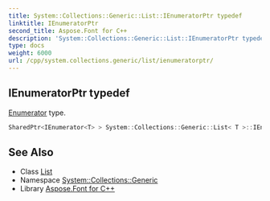 ```yaml
---
title: System::Collections::Generic::List::IEnumeratorPtr typedef
linktitle: IEnumeratorPtr
second_title: Aspose.Font for C++
description: 'System::Collections::Generic::List::IEnumeratorPtr typedef. Enumerator type in C++.'
type: docs
weight: 6000
url: /cpp/system.collections.generic/list/ienumeratorptr/
---
```

## IEnumeratorPtr typedef


[Enumerator](../enumerator/) type.

```cpp
SharedPtr<IEnumerator<T> > System::Collections::Generic::List< T >::IEnumeratorPtr
```

## See Also

* Class [List](../)
* Namespace [System::Collections::Generic](../../)
* Library [Aspose.Font for C++](../../../)
